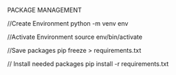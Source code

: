 



PACKAGE MANAGEMENT

//Create Environment
python -m venv env

//Activate Environment
source env/bin/activate

//Save packages
pip freeze > requirements.txt

// Install needed packages
pip install -r requirements.txt
